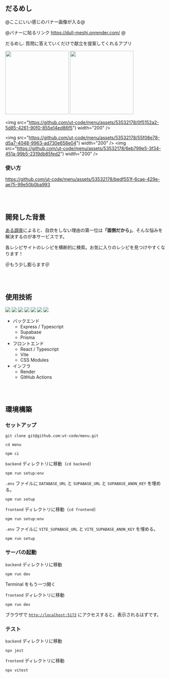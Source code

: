 ## だるめし

@ここにいい感じのバナー画像が入る@

@バナーに貼るリンク https://dull-meshi.onrender.com/ @

だるめし: 質問に答えていくだけで献立を提案してくれるアプリ

<p>
  <img src="https://github.com/ut-code/menu/assets/53532178/0f5152a2-5d85-4261-90f0-855e14ed86f5") width="200" />
  <img src="https://github.com/ut-code/menu/assets/53532178/dc74d07f-2b19-4330-87ca-2a412caa9c92") width="200" />

<img src="https://github.com/ut-code/menu/assets/53532178/0f5152a2-5d85-4261-90f0-855e14ed86f5") width="200" />

<img src="https://github.com/ut-code/menu/assets/53532178/55f08e78-d5a7-4048-9963-ad730e658e04") width="200" />
<img src="https://github.com/ut-code/menu/assets/53532178/6eb799e5-3f34-451a-99b5-2319db85fed2") width="200" />

</p>

### 使い方

https://github.com/ut-code/menu/assets/53532178/bedf551f-6cae-429e-ae75-99e50b0ba993

<br></br>

## 開発した背景

[ある調査](https://news.mynavi.jp/article/20220407-2315146/)によると、自炊をしない理由の第一位は<b>「面倒だから」</b>。そんな悩みを解決するのが本サービスです。

各レシピサイトのレシピを横断的に検索。お気に入りのレシピを見つけやすくなります！

＠もう少し膨らます＠

<br></br>

## 使用技術

<p style="display: inline">
  <img src="https://img.shields.io/badge/-React-000000.svg?logo=react&style=for-the-badge">
  <img src="https://img.shields.io/badge/-Vite-000000.svg?logo=vite&style=for-the-badge">
  <img src="https://img.shields.io/badge/-Express-000000.svg?logo=express&style=for-the-badge">
  <img src="https://img.shields.io/badge/-Supabase-000000.svg?logo=supabase&style=for-the-badge">
  <img src="https://img.shields.io/badge/-Prisma-000000.svg?logo=prisma&style=for-the-badge">
  <img src="https://img.shields.io/badge/-Typescript-000000.svg?logo=Typescript&style=for-the-badge">
  <img src="https://img.shields.io/badge/-Node.js-000000.svg?logo=node.js&style=for-the-badge">
</p>

- バックエンド
  - Express / Typescript
  - Supabase
  - Prisma
- フロントエンド
  - React / Typescript
  - Vite
  - CSS Modules
- インフラ
  - Render
  - GitHub Actions

<br></br>

## 環境構築

### セットアップ

```shell
git clone git@github.com:ut-code/menu.git
```

```shell
cd menu
```

```shell
npm ci
```

`backend` ディレクトリに移動（`cd backend`）

```shell
npm run setup:env
```

`.env` ファイルに `DATABASE_URL` と `SUPABASE_URL` と `SUPABASE_ANON_KEY` を埋める。

```shell
npm run setup
```

`frontend` ディレクトリに移動（`cd frontend`）

```shell
npm run setup:env
```

`.env` ファイルに `VITE_SUPABASE_URL` と `VITE_SUPABASE_ANON_KEY` を埋める。

```shell
npm run setup
```

### サーバの起動

`backend` ディレクトリに移動

```shell
npm run dev
```

Terminal をもう一つ開く

`frontend` ディレクトリに移動

```shell
npm run dev
```

ブラウザで [`http://localhost:5173`](http://localhost:5173) にアクセスすると、表示されるはずです。

### テスト

`backend` ディレクトリに移動

```shell
npx jest
```

`frontend` ディレクトリに移動

```shell
npx vitest
```
